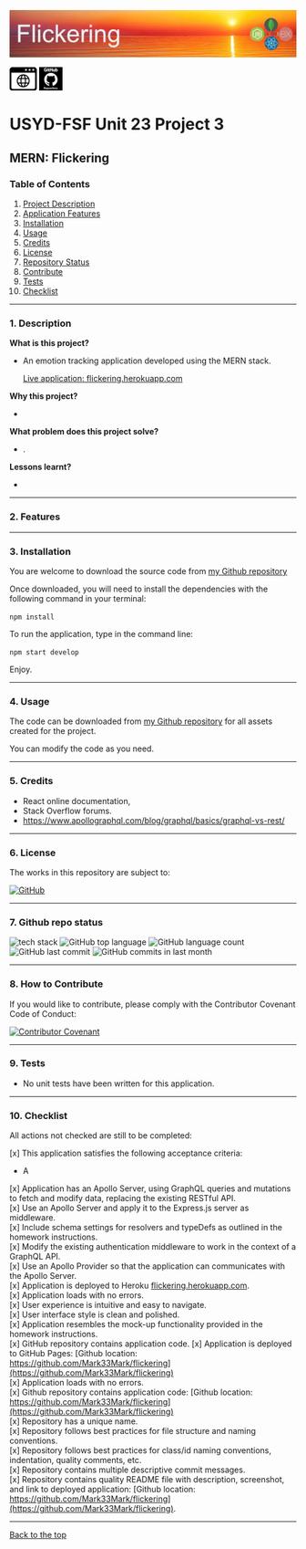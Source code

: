 ![Mark Watson](./assets/banner.jpg)

[![webpage](./assets/myWebpage.png)](https://flickering.herokuapp.com)  [![github](./assets/PNG_github_commits_logo.png)](https://github.com/Mark33Mark/flickering)  

# USYD-FSF Unit 23 Project 3  
 
## MERN: Flickering

### Table of Contents  
  
   1. [Project Description](#1-description)
   2. [Application Features](#2-features)
   3. [Installation](#3-installation)
   4. [Usage](#4-usage)
   5. [Credits](#5-credits)
   6. [License](#6-license)
   7. [Repository Status](#7-github-repo-status)
   8. [Contribute](#8-how-to-contribute)
   9. [Tests](#9-tests)
   10. [Checklist](#10-checklist)

---

### 1. Description  

**What is this project?**  

*  An emotion tracking application developed using the MERN stack.
   
   [Live application:  flickering.herokuapp.com](https://flickering.herokuapp.com)  

**Why this project?**  

*  

**What problem does this project solve?**  

* .  

**Lessons learnt?**  

*  

---

### 2. Features  



---

### 3. Installation

You are welcome to download the source code from [my Github repository](https://github.com/Mark33Mark/flickering)  

Once downloaded, you will need to install the dependencies with the following command in your terminal:  

```npm install```  


To run the application, type in the command line:

```npm start develop```  

Enjoy.  

---

### 4. Usage  

The code can be downloaded from [my Github repository](https://github.com/Mark33Mark/flickering) for all assets created for the project.  

You can modify the code as you need.

---

### 5. Credits  

*  React online documentation,
*  Stack Overflow forums.  
*  https://www.apollographql.com/blog/graphql/basics/graphql-vs-rest/
---

### 6. License  

 The works in this repository are subject to:  

[![GitHub](https://img.shields.io/github/license/Mark33Mark/flickering)](doc/LICENSE.md)

---

### 7. Github repo status  
![tech stack](https://img.shields.io/badge/stack-MERN-green)
![GitHub top language](https://img.shields.io/github/languages/top/Mark33Mark/flickering)
![GitHub language count](https://img.shields.io/github/languages/count/Mark33Mark/flickering)
![GitHub last commit](https://img.shields.io/github/last-commit/Mark33Mark/flickering)
![GitHub commits in last month](https://img.shields.io/github/commit-activity/m/Mark33Mark/flickering)

---

### 8. How to Contribute  

 If you would like to contribute, please comply with the Contributor Covenant Code of Conduct:  

[![Contributor Covenant](https://img.shields.io/badge/Contributor%20Covenant-2.1-4baaaa.svg)](doc/code_of_conduct.md)

---

### 9. Tests  

* No unit tests have been written for this application.  

---

### 10. Checklist  

 All actions not checked are still to be completed:  

[x]  This application satisfies the following acceptance criteria:  
   *   A

[x]  Application has an Apollo Server, using GraphQL queries and mutations to fetch and modify data, replacing the existing RESTful API.  
[x]  Use an Apollo Server and apply it to the Express.js server as middleware.  
[x]  Include schema settings for resolvers and typeDefs as outlined in the homework instructions.  
[x]  Modify the existing authentication middleware to work in the context of a GraphQL API.  
[x]  Use an Apollo Provider so that the application can communicates with the Apollo Server.  
[x]  Application is deployed to Heroku [flickering.herokuapp.com](https://flickering.herokuapp.com).  
[x]  Application loads with no errors.  
[x]  User experience is intuitive and easy to navigate.  
[x]  User interface style is clean and polished.  
[x]  Application resembles the mock-up functionality provided in the homework instructions.  
[x]  GitHub repository contains application code.
[x]  Application is deployed to GitHub Pages: [Github location: https://github.com/Mark33Mark/flickering](https://github.com/Mark33Mark/flickering)  
[x]  Application loads with no errors.  
[x]  Github repository contains application code: [Github location: https://github.com/Mark33Mark/flickering](https://github.com/Mark33Mark/flickering)  
[x]  Repository has a unique name.  
[x]  Repository follows best practices for file structure and naming conventions.  
[x]  Repository follows best practices for class/id naming conventions, indentation, quality comments, etc.  
[x]  Repository contains multiple descriptive commit messages.  
[x]  Repository contains quality README file with description, screenshot, and link to deployed application: [Github location: https://github.com/Mark33Mark/flickering](https://github.com/Mark33Mark/flickering).  

---

[Back to the top](#usyd-fsf-unit-23-project)  
